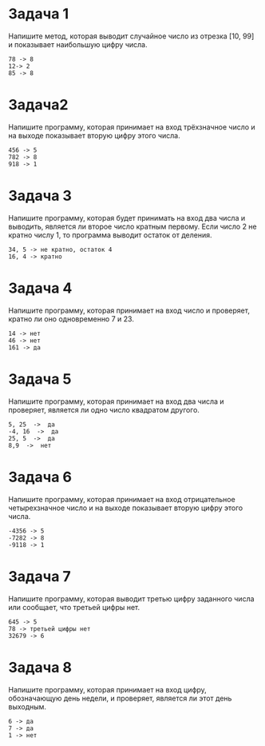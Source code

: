 # Задача 1
Напишите метод, которая выводит случайное число из отрезка [10, 99] и показывает наибольшую цифру числа.
```
78 -> 8 
12-> 2 
85 -> 8
```


# Задача2
Напишите программу, которая принимает на вход трёхзначное число и на выходе 
показывает вторую цифру этого числа.
```
456 -> 5
782 -> 8
918 -> 1
```

# Задача 3
Напишите программу, которая будет принимать на вход два числа и выводить, является ли второе число кратным первому. Если число 2 не кратно числу 1, то программа выводит остаток от деления.
```
34, 5 -> не кратно, остаток 4 
16, 4 -> кратно
```

# Задача 4
Напишите программу, которая принимает на вход число и проверяет, кратно ли оно одновременно 7 и 23.
```
14 -> нет 
46 -> нет 
161 -> да
```

# Задача 5
Напишите программу, которая принимает на вход два числа и проверяет, является ли одно число квадратом другого.
```
5, 25  ->  да
-4, 16  ->  да
25, 5  ->  да
8,9  ->  нет
```

# Задача 6
Напишите программу, которая принимает на вход отрицательное четырехзначное число и на выходе показывает вторую цифру этого числа.
```
-4356 -> 5
-7282 -> 8 
-9118 -> 1
```

# Задача 7
Напишите программу, которая выводит третью цифру заданного числа или сообщает, что третьей цифры нет.
```
645 -> 5
78 -> третьей цифры нет
32679 -> 6
```

# Задача 8
Напишите программу, которая принимает на вход цифру, обозначающую день недели, и проверяет, является ли этот день выходным.
```
6 -> да 
7 -> да 
1 -> нет
```